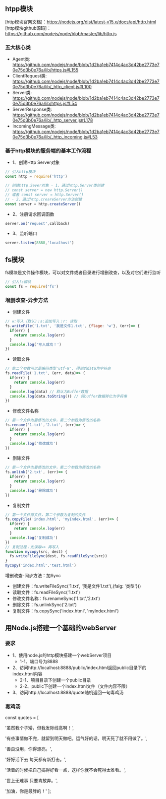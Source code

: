 ## htpp模块

[http模块官网文档]：https://nodejs.org/dist/latest-v15.x/docs/api/http.html<br>
[http模块github源码]：https://github.com/nodejs/node/blob/master/lib/http.js

### 五大核心类

* Agent类: https://github.com/nodejs/node/blob/1d2ba1eb7414c4ac3d42be2773e70e75d3b0e76a/lib/https.js#L155
* ClientRequest类: https://github.com/nodejs/node/blob/1d2ba1eb7414c4ac3d42be2773e70e75d3b0e76a/lib/_http_client.js#L100
* Server类: https://github.com/nodejs/node/blob/1d2ba1eb7414c4ac3d42be2773e70e75d3b0e76a/lib/https.js#L54
* ServerResponse类: https://github.com/nodejs/node/blob/1d2ba1eb7414c4ac3d42be2773e70e75d3b0e76a/lib/_http_server.js#L178
* IncomingMessage类: https://github.com/nodejs/node/blob/1d2ba1eb7414c4ac3d42be2773e70e75d3b0e76a/lib/_http_incoming.js#L53

### 基于http模块的服务端的基本工作流程

- 1、创建Http Server对象
```js
// 引入http模块
const http = require('http')

// 创建http.Sever对象 - 1、通过http.Server类创建
// const server = new http.Server() 
// 或者 const server = http.Server()
// - 2、通过http.creareServer方法创建
const server = http.createServer()
```

- 2、注册请求回调函数
```js
server.on('request',callback)
```

- 3、监听端口
```js
server.listen(8888,'localhost')
```

## fs模块

fs模块是文件操作模块，可以对文件或者目录进行增删改查，以及对它们进行监听
```js
// 引入fs模块
const fs = require('fs')
```

### 增删改查-异步方法

- 创建文件
```js
// w:写入（默认）；a:追加写入；r: 读取
fs.writeFile('1.txt', '我是文件1.txt', {flage: 'w'}, (err)=> {
  if(err) {
    return console.log(err)
  }
  console.log('写入成功！')
})
```

- 读取文件
```js
// 第二个参数可以是编码类型'utf-8', 得到的data为字符串
fs.readFile('1.txt', (err, data)=> {
  if(err) {
    return console.log(err)
  }
  console.log(data) // 默认为Buffer数据
  console.log(data.toString()) // 将buffer数据转化为字符串
})
```

- 修改文件名称
```js
// 第一个文件为要修改的文件，第二个参数为修改的名称
fs.rename('1.txt','2.txt', (err)=> {
  if(err) {
    return console.log(err)
  }
  console.log('修改成功')
})
```

- 删除文件
```js
// 第一个文件为要修改的文件，第二个参数为修改的名称
fs.unlink('2.txt', (err)=> {
  if(err) {
    return console.log(err)
  }
  console.log('删除成功')
})
```

- 复制文件
```js
// 第一个文件原文件，第二个参数为复制的文件
fs.copyFile('index.html', 'myIndex.html', (err)=> {
  if(err) {
    return console.log(err)
  }
  console.log('复制成功')
})
// 复制过程：先读取=> 再写入
function mycopy(src, dest) {
  fs.writeFileSync(dest, fs.readFileSync(src))
}
mycopy('index.html','test.html')
```

增删改查-同步方法：加Sync
- 创建文件：fs.writeFileSync('1.txt', '我是文件1.txt'(,{falg: '类型'}))
- 读取文件：fs.readFileSync('1.txt')
- 修改文件名称：fs.renameSync('1.txt','2.txt')
- 删除文件：fs.unlinkSync('2.txt')
- 复制文件：fs.copySync('index.html', 'myIndex.html')

## 用Node.js搭建一个基础的webServer

### 要求

* 1、使用node.js的http模块搭建一个webServer项目
  * 1-1、端口号为8888
* 2、访问http://localhost:8888/public/index.html返回public目录下的index.html内容
  * 2-1、项目目录下创建一个public目录
  * 2-2、public下创建一个index.html文件（文件内容不限）
* 3、访问http://localhost:8888/quote随机返回一句毒鸡汤

### 毒鸡汤

const quotes = [

'虽然我个子矮，但我发际线高啊！',

'有些事情做不完，就留到明天做吧。运气好的话，明天死了就不用做了。',

'善良没用，你得漂亮。',

'好好活下去 每天都有新打击。',

'活着的时候把自己搞得好看一点，这样你就不会死得太难看。',

'世上无难事 只要肯放弃。',

'加油，你是最胖的！' ];






